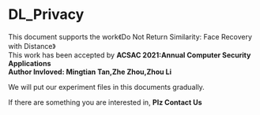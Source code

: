 # DL_Privacy
This document supports the work《Do Not Return Similarity: Face Recovery with Distance》  
This work has been accepted by **ACSAC 2021:Annual Computer Security Applications**    
**Author Invloved: Mingtian Tan,Zhe Zhou,Zhou Li**   
<!-- [PAPER LINK](https://arxiv.org/pdf/1901.09769.pdf) -->

We will put our experiment files in this documents gradually. 

If there are something you are interested in, **Plz Contact Us**
